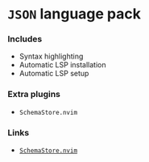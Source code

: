 # `JSON` language pack

### Includes

- Syntax highlighting
- Automatic LSP installation
- Automatic LSP setup

### Extra plugins

- `SchemaStore.nvim`

### Links

- [`SchemaStore.nvim`](https://github.com/b0o/SchemaStore.nvim)
